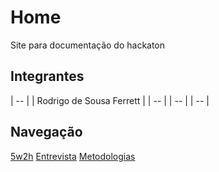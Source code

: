 # Home
<p align = "justify">
Site para documentação do hackaton</p>

## Integrantes
| -- |
| Rodrigo de Sousa Ferrett |
| -- |
| -- |
| -- |

## Navegação
[5w2h](./_Iniciação/5w2h.md)
[Entrevista](./_Iniciação/entrevista.md)
[Metodologias](./_Iniciação/metedologia.md)
